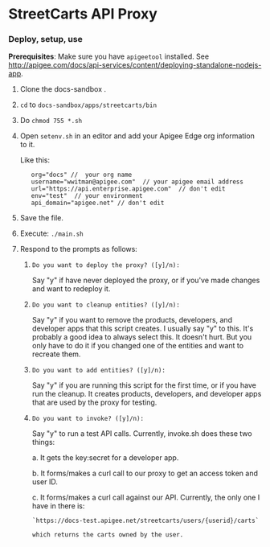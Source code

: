 # StreetCarts API Proxy

### Deploy, setup, use

**Prerequisites**: Make sure you have `apigeetool` installed. See http://apigee.com/docs/api-services/content/deploying-standalone-nodejs-app.

1. Clone the docs-sandbox .
2. `cd` to `docs-sandbox/apps/streetcarts/bin`
3. Do `chmod 755 *.sh`
4. Open `setenv.sh` in an editor and add your Apigee Edge org information to it. 

    Like this:
    ```
       org="docs" //  your org name
       username="wwitman@apigee.com"  // your apigee email address
       url="https://api.enterprise.apigee.com"  // don't edit
       env="test"  // your environment
       api_domain="apigee.net" // don't edit
    ```

5. Save the file.
4. Execute: `./main.sh`
5. Respond to the prompts as follows:


   1. `Do you want to deploy the proxy? ([y]/n):`

      Say "y" if have never deployed the proxy, or if you've made changes and want to redeploy it. 

   2. `Do you want to cleanup entities? ([y]/n):`

       Say "y" if you want to remove the products, developers, and developer apps that this script creates. I usually say "y" to this. It's probably a good idea to always select this. It doesn't hurt. But you only have to do it if you changed one of the entities and want to recreate them. 

   3. `Do you want to add entities? ([y]/n):`

       Say "y" if you are running this script for the first time, or if you have run the cleanup. It creates products, developers, and developer apps that are used by the proxy for testing. 

   4. `Do you want to invoke? ([y]/n):`

       Say "y" to run a test API calls. Currently, invoke.sh does these two things:

       a. It gets the key:secret for a developer app.

       b. It forms/makes a curl call to our proxy to get an access token and user ID.

       c. It forms/makes a curl call against our API. Currently, the only one 
          I have in there is:

          `https://docs-test.apigee.net/streetcarts/users/{userid}/carts`

          which returns the carts owned by the user.


